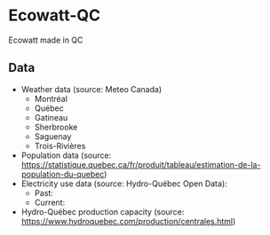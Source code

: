 # Ecowatt-QC
Ecowatt made in QC  

## Data    
- Weather data (source: Meteo Canada)  
    - Montréal  
    - Québec  
    - Gatineau  
    - Sherbrooke  
    - Saguenay  
    - Trois-Rivières  
- Population data (source: https://statistique.quebec.ca/fr/produit/tableau/estimation-de-la-population-du-quebec)  
- Electricity use data (source: Hydro-Québec Open Data):  
    - Past:  
    - Current:    
- Hydro-Québec production capacity (source: https://www.hydroquebec.com/production/centrales.html)  
